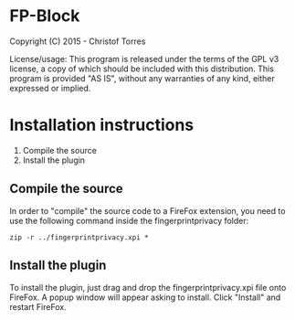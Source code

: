 # FP-Block

Copyright (C) 2015 - Christof Torres

License/usage:
This program is released under the terms of the GPL v3 license, a copy of which should be included with this distribution.
This program is provided "AS IS", without any warranties of any kind, either expressed or implied.

Installation instructions
=========================

1. Compile the source
2. Install the plugin

Compile the source
------------------

In order to "compile" the source code to a FireFox extension, you need to
use the following command inside the fingerprintprivacy folder:

	zip -r ../fingerprintprivacy.xpi *

Install the plugin
------------------

To install the plugin, just drag and drop the fingerprintprivacy.xpi
file onto FireFox. A popup window will appear asking to install. Click
"Install" and restart FireFox.
